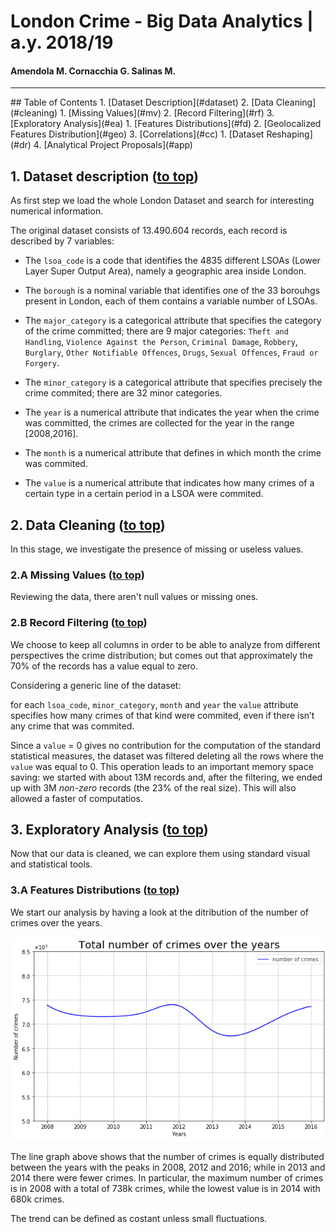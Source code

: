<a id='top'></a>

# London Crime - Big Data Analytics | a.y. 2018/19
#### Amendola M. Cornacchia G. Salinas M.
<hr>
## Table of Contents
1. [Dataset Description](#dataset) 
2. [Data Cleaning](#cleaning) 
    1. [Missing Values](#mv)
    2. [Record Filtering](#rf)
3. [Exploratory Analysis](#ea)
    1. [Features Distributions](#fd)
    2. [Geolocalized Features Distribution](#geo)
    3. [Correlations](#cc)
        1. [Dataset Reshaping](#dr)
4. [Analytical Project Proposals](#app)

<a id='dataset'></a>
## 1. Dataset description ([to top](#top))
As first step we load the whole London Dataset and search for interesting numerical information.

The original dataset consists of 13.490.604 records, each record is described by 7 variables:

- The ``lsoa_code`` is a code that identifies the 4835 different LSOAs (Lower Layer Super Output Area), namely a geographic area inside London.

- The ``borough`` is a nominal variable that identifies one of the 33 borouhgs present in London, each of them contains a variable number of LSOAs.

- The ``major_category`` is a categorical attribute that specifies the category of the crime committed; there are 9 major categories: ``Theft and Handling``, ``Violence Against the Person``, ``Criminal Damage``, ``Robbery``, ``Burglary``, ``Other Notifiable Offences``, ``Drugs``, ``Sexual Offences``, ``Fraud or Forgery``.

- The ``minor_category`` is a categorical attribute that specifies precisely the crime commited; there are 32 minor categories.

- The ``year`` is a numerical attribute that indicates the year when the crime was committed, the crimes are collected for the year in the range [2008,2016].

- The ``month`` is a numerical attribute that defines in which month the crime was commited.

- The ``value`` is a numerical attribute that indicates how many crimes of a certain type in a certain period in a LSOA were commited.

<a id='cleaning'></a>
## 2. Data Cleaning ([to top](#top))
In this stage, we investigate the presence of missing or useless values.

<a id='mv'></a>
### 2.A Missing Values ([to top](#top))
Reviewing the data, there aren't null values or missing ones.

<a id='rf'></a>
### 2.B Record Filtering ([to top](#top))
We choose to keep all columns in order to be able to analyze from different perspectives the crime distribution; but comes out that approximately the 70% of the records has a value equal to zero.

Considering a generic line of the dataset: 

for each ``lsoa_code``, ``minor_category``, ``month`` and ``year`` the ``value`` attribute specifies how many crimes of that kind were commited, even if there isn’t any crime that was commited.

Since a ``value`` = 0 gives no contribution for the computation of the standard statistical measures, the dataset was filtered deleting all the rows where the ``value`` was equal to 0.
This operation leads to an important memory space saving: we started with about 13M records and, after the filtering, we ended up with 3M *non-zero* records (the 23% of the real size).
This will also allowed a faster of computatios.

<a id='ea'></a>
## 3. Exploratory Analysis ([to top](#top))
Now that our data is cleaned, we can explore them using standard visual and statistical tools. 
<a id='fd'></a>
### 3.A Features Distributions ([to top](#top))
We start our analysis by having a look at the ditribution of the number of crimes over the years.

![All Crimes](imgs/crime_year.png)

The line graph above shows that the number of crimes is equally distributed between the years with the peaks in 2008, 2012 and 2016; while in 2013 and 2014 there were fewer crimes.
In particular, the maximum number of crimes is in 2008 with a total of 738k crimes, while the lowest value is in 2014 with 680k crimes.

The trend can be defined as costant unless small fluctuations.

